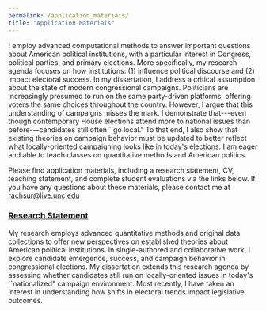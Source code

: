 ```yaml
---
permalink: /application_materials/
title: "Application Materials"
---
```


I employ advanced computational methods to answer important questions about American political institutions, with a particular interest in Congress, political parties, and primary elections. More specifically, my research agenda focuses on how institutions: (1) influence political discourse and (2) impact electoral success. In my dissertation, I address a critical assumption about the state of modern congressional campaigns. Politicians are increasingly presumed to run on the same party-driven platforms, offering voters the same choices throughout the country. However, I argue that this understanding of campaigns misses the mark. I demonstrate that---even though contemporary House elections attend more to national issues than before---candidates still often ``go local."  To that end, I also show that existing theories on campaign behavior must be updated to better reflect what locally-oriented campaigning looks like in today's elections. I am eager and able to teach classes on quantitative methods and American politics. 

Please find application materials, including a research statement, CV, teaching statement, and complete student evaluations via the links below. If you have any questions about these materials, please contact me at [rachsur@live.unc.edu](mailto:rachsur@live.unc.edu)

### [Research Statement](/files/porter_research_statement.pdf)
My research employs advanced quantitative methods and original data collections to offer new perspectives on established theories about American political institutions. In single-authored and collaborative work, I explore candidate emergence, success, and campaign behavior in congressional elections. My dissertation extends this research agenda by assessing whether candidates still run on locally-oriented issues in today's ``nationalized" campaign environment. Most recently, I have taken an interest in understanding how shifts in electoral trends impact legislative outcomes.
